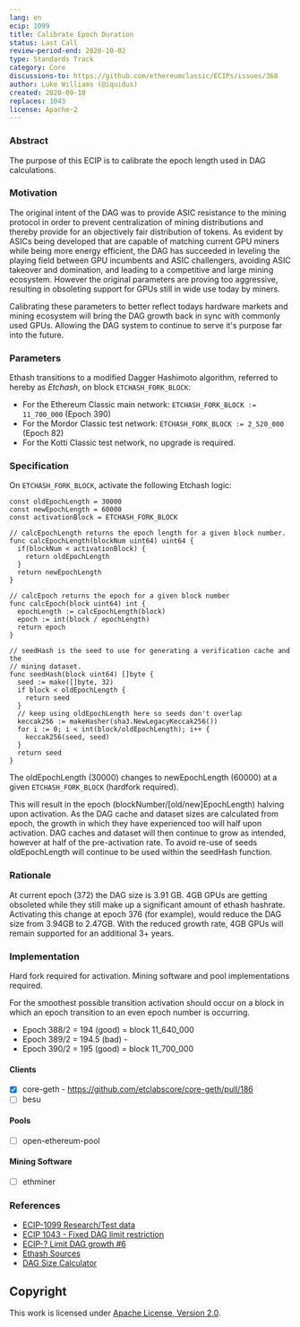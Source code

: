 ```yaml
---
lang: en
ecip: 1099
title: Calibrate Epoch Duration
status: Last Call
review-period-end: 2020-10-02
type: Standards Track
category: Core
discussions-to: https://github.com/ethereumclassic/ECIPs/issues/368
author: Luke Williams (@iquidus)
created: 2020-09-10
replaces: 1043
license: Apache-2
---
```


### Abstract ###

The purpose of this ECIP is to calibrate the epoch length used in DAG calculations.

### Motivation ###

The original intent of the DAG was to provide ASIC resistance to the mining protocol in order to prevent centralization of mining distributions and thereby provide for an objectively fair distribution of tokens. As evident by ASICs being developed that are capable of matching current GPU miners while being more energy efficient, the DAG has succeeded in leveling the playing field between GPU incumbents and ASIC challengers, avoiding ASIC takeover and domination, and leading to a competitive and large mining ecosystem. However the original parameters are proving too aggressive, resulting in obsoleting support for GPUs still in wide use today by miners.

Calibrating these parameters to better reflect todays hardware markets and mining ecosystem will bring the DAG growth back in sync with commonly used GPUs. Allowing the DAG system to continue to serve it's purpose far into the future.

### Parameters ###

Ethash transitions to a modified Dagger Hashimoto algorithm, referred to hereby as _Etchash_, on block `ETCHASH_FORK_BLOCK`:

* For the Ethereum Classic main network: `ETCHASH_FORK_BLOCK := 11_700_000` (Epoch 390)
* For the Mordor Classic test network: `ETCHASH_FORK_BLOCK := 2_520_000` (Epoch 82)
* For the Kotti Classic test network, no upgrade is required.

### Specification ###

On `ETCHASH_FORK_BLOCK`, activate the following Etchash logic:

```
const oldEpochLength = 30000
const newEpochLength = 60000
const activationBlock = ETCHASH_FORK_BLOCK

// calcEpochLength returns the epoch length for a given block number.
func calcEpochLength(blockNum uint64) uint64 {
  if(blockNum < activationBlock) {
    return oldEpochLength
  }
  return newEpochLength
}

// calcEpoch returns the epoch for a given block number
func calcEpoch(block uint64) int {
  epochLength := calcEpochLength(block)
  epoch := int(block / epochLength)
  return epoch
}

// seedHash is the seed to use for generating a verification cache and the
// mining dataset.
func seedHash(block uint64) []byte {
  seed := make([]byte, 32)
  if block < oldEpochLength {
    return seed
  }
  // keep using oldEpochLength here so seeds don't overlap
  keccak256 := makeHasher(sha3.NewLegacyKeccak256())
  for i := 0; i < int(block/oldEpochLength); i++ {
    keccak256(seed, seed)
  }
  return seed
}
```
The oldEpochLength (30000) changes to newEpochLength (60000) at a given `ETCHASH_FORK_BLOCK` (hardfork required).

This will result in the epoch (blockNumber/[old/new]EpochLength) halving upon activation. As the DAG cache and dataset sizes are calculated from epoch, the growth in which they have experienced too will half upon activation. DAG caches and dataset will then continue to grow as intended, however at half of the pre-activation rate. To avoid re-use of seeds oldEpochLength will continue to be used within the seedHash function.

### Rationale ###
At current epoch (372) the DAG size is 3.91 GB. 4GB GPUs are getting obsoleted while they still make up a significant amount of ethash hashrate. Activating this change at epoch 376 (for example), would reduce the DAG size from 3.94GB to 2.47GB. With the reduced growth rate, 4GB GPUs will remain supported for an additional 3+ years.

### Implementation ###
Hard fork required for activation.
Mining software and pool implementations required.  

For the smoothest possible transition activation should occur on a block in which an epoch transition to an even epoch number is occurring.  

* Epoch 388/2 = 194   (good) = block 11_640_000
* Epoch 389/2 = 194.5 (bad)  -
* Epoch 390/2 = 195   (good) = block 11_700_000

#### Clients ####
* [x] core-geth - https://github.com/etclabscore/core-geth/pull/186
* [ ] besu

#### Pools ####
* [ ] open-ethereum-pool

#### Mining Software ####
* [ ] ethminer

### References ###
- [ECIP-1099 Research/Test data](https://github.com/iquidus/ecip-1099-data)
- [ECIP 1043 - Fixed DAG limit restriction](https://ecips.ethereumclassic.org/ECIPs/ecip-1043)
- [ECIP-? Limit DAG growth #6](https://github.com/ethereumproject/ECIPs/issues/6)
- [Ethash Sources](https://github.com/ethereum/ethash)
- [DAG Size Calculator](https://investoon.com/tools/dag_size)

## Copyright ##

This work is licensed under [Apache License, Version 2.0](http://www.apache.org/licenses/).

